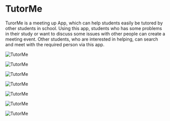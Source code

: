 TutorMe
=============
TurorMe is a meeting up App, which can help students easily be tutored by other students in school. Using this app, students who has some problems in their study or want to discuss some issues with other people can create a meeting event. Other students, who are interested in helping, can search and meet with the required person via this app.

![TutorMe](https://github.com/derrick0714/final_project/blob/master/screenshot/Login.png?raw=true)


![TutorMe](https://github.com/derrick0714/final_project/blob/master/screenshot/DiscoverList.png?raw=true)


![TutorMe](https://github.com/derrick0714/final_project/blob/master/screenshot/AddMeeting.png?raw=true)


![TutorMe](https://github.com/derrick0714/final_project/blob/master/screenshot/MapView.png?raw=true)


![TutorMe](https://github.com/derrick0714/final_project/blob/master/screenshot/Meetings.png?raw=true)


![TutorMe](https://github.com/derrick0714/final_project/blob/master/screenshot/Filter.png?raw=true)


![TutorMe](https://github.com/derrick0714/final_project/blob/master/screenshot/Me.png?raw=true)

